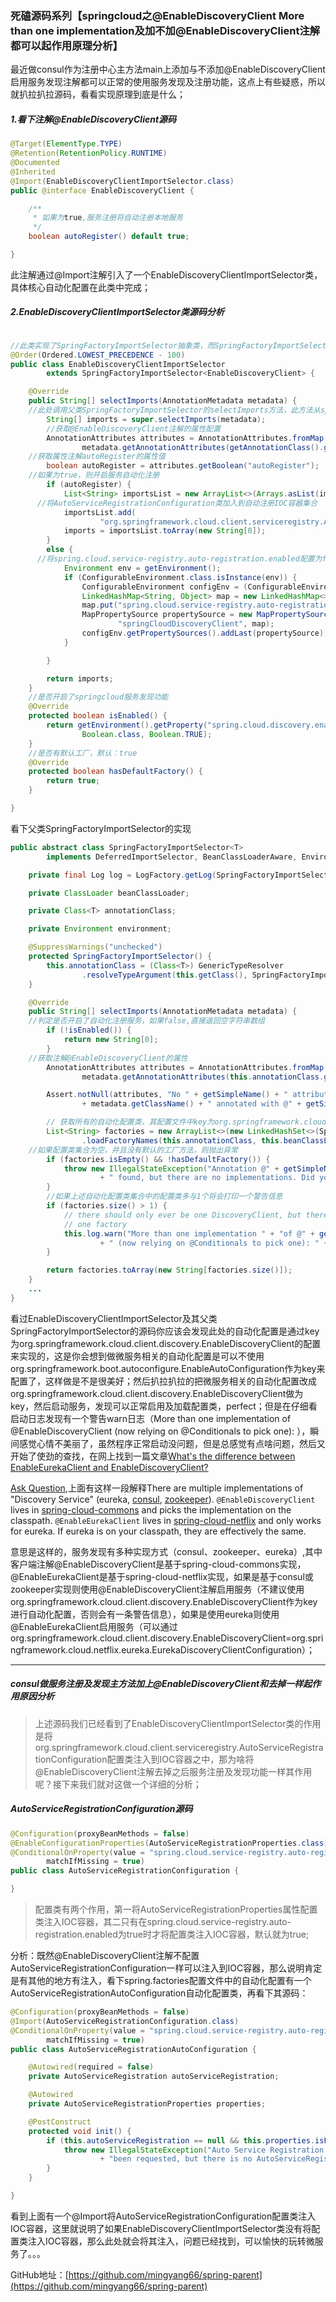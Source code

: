 ### 死磕源码系列【springcloud之@EnableDiscoveryClient More than one implementation及加不加@EnableDiscoveryClient注解都可以起作用原理分析】

最近做consul作为注册中心主方法main上添加与不添加@EnableDiscoveryClient启用服务发现注解都可以正常的使用服务发现及注册功能，这点上有些疑惑，所以就扒拉扒拉源码，看看实现原理到底是什么；

##### 1.看下注解@EnableDiscoveryClient源码

```java
@Target(ElementType.TYPE)
@Retention(RetentionPolicy.RUNTIME)
@Documented
@Inherited
@Import(EnableDiscoveryClientImportSelector.class)
public @interface EnableDiscoveryClient {

	/**
	 * 如果为true,服务注册将自动注册本地服务
	 */
	boolean autoRegister() default true;

}
```

此注解通过@Import注解引入了一个EnableDiscoveryClientImportSelector类，具体核心自动化配置在此类中完成；

##### 2.EnableDiscoveryClientImportSelector类源码分析

```java

//此类实现了SpringFactoryImportSelector抽象类，而SpringFactoryImportSelector类又实现了DeferredImportSelector接口，看到DeferredImportSelector接口如果你了解springboot自动化配置就应该很清楚在哪里会调用了，此处不再详解，不了解的可以翻看我之前的文章
@Order(Ordered.LOWEST_PRECEDENCE - 100)
public class EnableDiscoveryClientImportSelector
		extends SpringFactoryImportSelector<EnableDiscoveryClient> {

	@Override
	public String[] selectImports(AnnotationMetadata metadata) {
    //此处调用父类SpringFactoryImportSelector的selectImports方法，此方法从spring.factories配置文件中读取key为org.springframework.cloud.client.discovery.EnableDiscoveryClient的自动化配置类
		String[] imports = super.selectImports(metadata);
		//获取@EnableDiscoveryClient注解的属性配置
		AnnotationAttributes attributes = AnnotationAttributes.fromMap(
				metadata.getAnnotationAttributes(getAnnotationClass().getName(), true));
    //获取属性注解autoRegister的属性值
		boolean autoRegister = attributes.getBoolean("autoRegister");
    //如果为true，则开启服务自动化注册
		if (autoRegister) {
			List<String> importsList = new ArrayList<>(Arrays.asList(imports));
      //将AutoServiceRegistrationConfiguration类加入到自动注册IOC容器集合
			importsList.add(
					"org.springframework.cloud.client.serviceregistry.AutoServiceRegistrationConfiguration");
			imports = importsList.toArray(new String[0]);
		}
		else {
      //将spring.cloud.service-registry.auto-registration.enabled配置为false的结果加入到环境中
			Environment env = getEnvironment();
			if (ConfigurableEnvironment.class.isInstance(env)) {
				ConfigurableEnvironment configEnv = (ConfigurableEnvironment) env;
				LinkedHashMap<String, Object> map = new LinkedHashMap<>();
				map.put("spring.cloud.service-registry.auto-registration.enabled", false);
				MapPropertySource propertySource = new MapPropertySource(
						"springCloudDiscoveryClient", map);
				configEnv.getPropertySources().addLast(propertySource);
			}

		}

		return imports;
	}
	//是否开启了springcloud服务发现功能
	@Override
	protected boolean isEnabled() {
		return getEnvironment().getProperty("spring.cloud.discovery.enabled",
				Boolean.class, Boolean.TRUE);
	}
	//是否有默认工厂，默认：true
	@Override
	protected boolean hasDefaultFactory() {
		return true;
	}

}

```

看下父类SpringFactoryImportSelector的实现

```java
public abstract class SpringFactoryImportSelector<T>
		implements DeferredImportSelector, BeanClassLoaderAware, EnvironmentAware {

	private final Log log = LogFactory.getLog(SpringFactoryImportSelector.class);

	private ClassLoader beanClassLoader;

	private Class<T> annotationClass;

	private Environment environment;

	@SuppressWarnings("unchecked")
	protected SpringFactoryImportSelector() {
		this.annotationClass = (Class<T>) GenericTypeResolver
				.resolveTypeArgument(this.getClass(), SpringFactoryImportSelector.class);
	}

	@Override
	public String[] selectImports(AnnotationMetadata metadata) {
    //判定是否开启了自动化注册服务，如果false,直接返回空字符串数组
		if (!isEnabled()) {
			return new String[0];
		}
    //获取注解@EnableDiscoveryClient的属性
		AnnotationAttributes attributes = AnnotationAttributes.fromMap(
				metadata.getAnnotationAttributes(this.annotationClass.getName(), true));

		Assert.notNull(attributes, "No " + getSimpleName() + " attributes found. Is "
				+ metadata.getClassName() + " annotated with @" + getSimpleName() + "?");

		// 获取所有的自动化配置类，其配置文件中key为org.springframework.cloud.client.discovery.EnableDiscoveryClient，其中consul作为配置中心是配置文件中没有任何值，只有enurke时才有
		List<String> factories = new ArrayList<>(new LinkedHashSet<>(SpringFactoriesLoader
				.loadFactoryNames(this.annotationClass, this.beanClassLoader)));
    //如果配置类集合为空，并且没有默认的工厂方法，则抛出异常
		if (factories.isEmpty() && !hasDefaultFactory()) {
			throw new IllegalStateException("Annotation @" + getSimpleName()
					+ " found, but there are no implementations. Did you forget to include a starter?");
		}
		//如果上述自动化配置类集合中的配置类多与1个将会打印一个警告信息
		if (factories.size() > 1) {
			// there should only ever be one DiscoveryClient, but there might be more than
			// one factory
			this.log.warn("More than one implementation " + "of @" + getSimpleName()
					+ " (now relying on @Conditionals to pick one): " + factories);
		}

		return factories.toArray(new String[factories.size()]);
	}
	...
}
```



看过EnableDiscoveryClientImportSelector及其父类SpringFactoryImportSelector的源码你应该会发现此处的自动化配置是通过key为org.springframework.cloud.client.discovery.EnableDiscoveryClient的配置来实现的，这是你会想到做微服务相关的自动化配置是可以不使用org.springframework.boot.autoconfigure.EnableAutoConfiguration作为key来配置了，这样做是不是很美好；然后扒拉扒拉的把微服务相关的自动化配置改成org.springframework.cloud.client.discovery.EnableDiscoveryClient做为key，然后启动服务，发现可以正常启用及加载配置类，perfect；但是在仔细看启动日志发现有一个警告warn日志（More than one implementation of @EnableDiscoveryClient (now relying on @Conditionals to pick one): ），瞬间感觉心情不美丽了，虽然程序正常启动没问题，但是总感觉有点啥问题，然后又开始了使劲的查找，在网上找到一篇文章[What's the difference between EnableEurekaClient and EnableDiscoveryClient?](https://stackoverflow.com/questions/31976236/whats-the-difference-between-enableeurekaclient-and-enablediscoveryclient)

[Ask Question](https://stackoverflow.com/questions/31976236/whats-the-difference-between-enableeurekaclient-and-enablediscoveryclient),上面有这样一段解释There are multiple implementations of "Discovery Service" (eureka, [consul](https://github.com/spring-cloud/spring-cloud-consul), [zookeeper](https://github.com/spring-cloud/spring-cloud-zookeeper)). `@EnableDiscoveryClient` lives in [spring-cloud-commons](https://github.com/spring-cloud/spring-cloud-commons) and picks the implementation on the classpath. `@EnableEurekaClient` lives in [spring-cloud-netflix](https://github.com/spring-cloud/spring-cloud-netflix/) and only works for eureka. If eureka is on your classpath, they are effectively the same.

意思是这样的，服务发现有多种实现方式（consul、zookeeper、eureka）,其中客户端注解@EnableDiscoveryClient是基于spring-cloud-commons实现，@EnableEurekaClient是基于spring-cloud-netflix实现，如果是基于consul或zookeeper实现则使用@EnableDiscoveryClient注解启用服务（不建议使用org.springframework.cloud.client.discovery.EnableDiscoveryClient作为key进行自动化配置，否则会有一条警告信息），如果是使用eureka则使用@EnableEurekaClient启用服务（可以通过org.springframework.cloud.client.discovery.EnableDiscoveryClient=org.springframework.cloud.netflix.eureka.EurekaDiscoveryClientConfiguration）；

------

##### consul做服务注册及发现主方法加上@EnableDiscoveryClient和去掉一样起作用原因分析

> 上述源码我们已经看到了EnableDiscoveryClientImportSelector类的作用是将org.springframework.cloud.client.serviceregistry.AutoServiceRegistrationConfiguration配置类注入到IOC容器之中，那为啥将@EnableDiscoveryClient注解去掉之后服务注册及发现功能一样其作用呢？接下来我们就对这做一个详细的分析；

##### AutoServiceRegistrationConfiguration源码

```java
@Configuration(proxyBeanMethods = false)
@EnableConfigurationProperties(AutoServiceRegistrationProperties.class)
@ConditionalOnProperty(value = "spring.cloud.service-registry.auto-registration.enabled",
		matchIfMissing = true)
public class AutoServiceRegistrationConfiguration {

}
```

> 配置类有两个作用，第一将AutoServiceRegistrationProperties属性配置类注入IOC容器，其二只有在spring.cloud.service-registry.auto-registration.enabled为true时才将配置类注入IOC容器，默认就为true;

分析：既然@EnableDiscoveryClient注解不配置AutoServiceRegistrationConfiguration一样可以注入到IOC容器，那么说明肯定是有其他的地方有注入，看下spring.factories配置文件中的自动化配置有一个AutoServiceRegistrationAutoConfiguration自动化配置类，再看下其源码：

```java
@Configuration(proxyBeanMethods = false)
@Import(AutoServiceRegistrationConfiguration.class)
@ConditionalOnProperty(value = "spring.cloud.service-registry.auto-registration.enabled",
		matchIfMissing = true)
public class AutoServiceRegistrationAutoConfiguration {

	@Autowired(required = false)
	private AutoServiceRegistration autoServiceRegistration;

	@Autowired
	private AutoServiceRegistrationProperties properties;

	@PostConstruct
	protected void init() {
		if (this.autoServiceRegistration == null && this.properties.isFailFast()) {
			throw new IllegalStateException("Auto Service Registration has "
					+ "been requested, but there is no AutoServiceRegistration bean");
		}
	}

}
```

看到上面有一个@Import将AutoServiceRegistrationConfiguration配置类注入IOC容器，这里就说明了如果EnableDiscoveryClientImportSelector类没有将配置类注入IOC容器，那么此处就会将其注入，问题已经找到，可以愉快的玩转微服务了。。。

GitHub地址：[https://github.com/mingyang66/spring-parent](https://github.com/mingyang66/spring-parent)